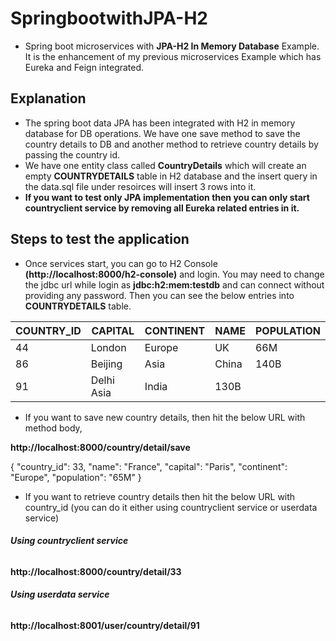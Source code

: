 # SpringbootwithJPA-H2
- Spring boot microservices with **JPA-H2 In Memory Database** Example. It is the enhancement of my previous microservices Example which has Eureka and Feign integrated.

## Explanation
- The spring boot data JPA has been integrated with H2 in memory database for DB operations. We have one save method to save the country details to DB and another method to retrieve country details by passing the country id.
- We have one entity class called **CountryDetails** which will create an empty **COUNTRYDETAILS** table in H2 database and the insert query in the data.sql file under resoirces will insert 3 rows into it. 
- **If you want to test only JPA implementation then you can only start countryclient service by removing all Eureka related entries in it.**

## Steps to test the application
- Once services start, you can go to H2 Console **(http://localhost:8000/h2-console)** and login. You may need to change the jdbc url while login as **jdbc:h2:mem:testdb** and can connect without providing any password. Then you can see the below entries into **COUNTRYDETAILS** table.

| COUNTRY_ID | CAPITAL | CONTINENT | NAME | POPULATION  |
|------------|---------|-----------|------|-------------|
|44 | London |	Europe | UK | 66M |
|86 |	Beijing|	Asia	| China | 140B |
|91 |	Delhi	Asia | India |	130B |

- If you want to save new country details, then hit the below URL with method body,


 **http://localhost:8000/country/detail/save**


   {
      "country_id": 33,
      "name": "France",
      "capital": "Paris",
      "continent": "Europe",
      "population": "65M"
    }
    
    
- If you want to retrieve country details then hit the below URL with country_id (you can do it either using countryclient service or userdata service)


 ###### ***Using countryclient service***


**http://localhost:8000/country/detail/33**

###### ***Using userdata service***


**http://localhost:8001/user/country/detail/91**
